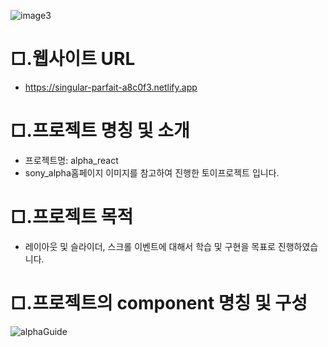 
![image3](https://user-images.githubusercontent.com/104630719/166418344-0e6403d3-dcd7-4052-8794-ee14d4297197.png)
# □.웹사이트 URL
- <a href="https://singular-parfait-a8c0f3.netlify.app" >https://singular-parfait-a8c0f3.netlify.app</a>
# □.프로젝트 명칭 및 소개
- 프로젝트명: alpha_react
- sony_alpha홈페이지 이미지를 참고하여 진행한 토이프로젝트 입니다. 

# □.프로젝트 목적
- 레이아웃 및 슬라이더,  스크롤 이벤트에 대해서 학습 및 구현을 목표로 진행하였습니다.

# □.프로젝트의 component 명칭 및 구성

![alphaGuide](https://user-images.githubusercontent.com/104630719/166455217-24078fc3-1e13-4ddf-b83d-dace3ff56278.png)
